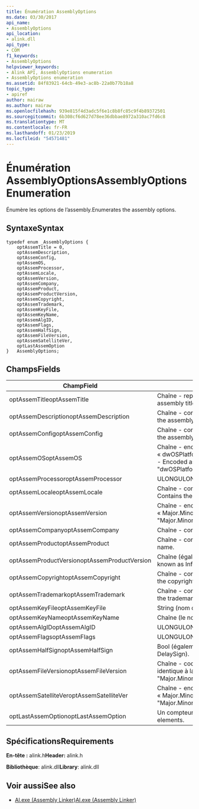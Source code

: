 ```yaml
---
title: Énumération AssemblyOptions
ms.date: 03/30/2017
api_name:
- AssemblyOptions
api_location:
- alink.dll
api_type:
- COM
f1_keywords:
- AssemblyOptions
helpviewer_keywords:
- Alink API, AssemblyOptions enumeration
- AssemblyOptions enumeration
ms.assetid: 84f83921-64cb-49e3-ac8b-22a0b77b18a8
topic_type:
- apiref
author: mairaw
ms.author: mairaw
ms.openlocfilehash: 939e815f4d3adc5f6e1c8b8fc85c9f4b89372501
ms.sourcegitcommit: 6b308cf6d627d78ee36dbbae8972a310ac7fd6c8
ms.translationtype: MT
ms.contentlocale: fr-FR
ms.lasthandoff: 01/23/2019
ms.locfileid: "54571481"
---
```

# <a name="assemblyoptions-enumeration"></a><span data-ttu-id="61e2e-102">Énumération AssemblyOptions</span><span class="sxs-lookup"><span data-stu-id="61e2e-102">AssemblyOptions Enumeration</span></span>
<span data-ttu-id="61e2e-103">Énumère les options de l’assembly.</span><span class="sxs-lookup"><span data-stu-id="61e2e-103">Enumerates the assembly options.</span></span>  
  
## <a name="syntax"></a><span data-ttu-id="61e2e-104">Syntaxe</span><span class="sxs-lookup"><span data-stu-id="61e2e-104">Syntax</span></span>  
  
```  
typedef enum _AssemblyOptions {  
    optAssemTitle = 0,  
    optAssemDescription,  
    optAssemConfig,  
    optAssemOS,  
    optAssemProcessor,  
    optAssemLocale,  
    optAssemVersion,  
    optAssemCompany,  
    optAssemProduct,  
    optAssemProductVersion,  
    optAssemCopyright,  
    optAssemTrademark,  
    optAssemKeyFile,  
    optAssemKeyName,  
    optAssemAlgID,  
    optAssemFlags,  
    optAssemHalfSign,  
    optAssemFileVersion,  
    optAssemSatelliteVer,  
    optLastAssemOption  
}   AssemblyOptions;  
```  
  
## <a name="fields"></a><span data-ttu-id="61e2e-105">Champs</span><span class="sxs-lookup"><span data-stu-id="61e2e-105">Fields</span></span>  
  
|<span data-ttu-id="61e2e-106">Champ</span><span class="sxs-lookup"><span data-stu-id="61e2e-106">Field</span></span>|<span data-ttu-id="61e2e-107">Description</span><span class="sxs-lookup"><span data-stu-id="61e2e-107">Description</span></span>|  
|-----------|-----------------|  
|<span data-ttu-id="61e2e-108">optAssemTitle</span><span class="sxs-lookup"><span data-stu-id="61e2e-108">optAssemTitle</span></span>|<span data-ttu-id="61e2e-109">Chaîne - représente le titre de l’assembly.</span><span class="sxs-lookup"><span data-stu-id="61e2e-109">String - Represents the assembly title.</span></span>|  
|<span data-ttu-id="61e2e-110">optAssemDescription</span><span class="sxs-lookup"><span data-stu-id="61e2e-110">optAssemDescription</span></span>|<span data-ttu-id="61e2e-111">Chaîne - contient la description de l’assembly.</span><span class="sxs-lookup"><span data-stu-id="61e2e-111">String - Contains the assembly description.</span></span>|  
|<span data-ttu-id="61e2e-112">optAssemConfig</span><span class="sxs-lookup"><span data-stu-id="61e2e-112">optAssemConfig</span></span>|<span data-ttu-id="61e2e-113">Chaîne - contient la configuration de l’assembly.</span><span class="sxs-lookup"><span data-stu-id="61e2e-113">String - Contains the assembly configuration.</span></span>|  
|<span data-ttu-id="61e2e-114">optAssemOS</span><span class="sxs-lookup"><span data-stu-id="61e2e-114">optAssemOS</span></span>|<span data-ttu-id="61e2e-115">Chaîne - encodée comme : « dwOSPlatformId.dwOSMajorVersion.dwOSMinorVersion ».</span><span class="sxs-lookup"><span data-stu-id="61e2e-115">String - Encoded as: "dwOSPlatformId.dwOSMajorVersion.dwOSMinorVersion".</span></span>|  
|<span data-ttu-id="61e2e-116">optAssemProcessor</span><span class="sxs-lookup"><span data-stu-id="61e2e-116">optAssemProcessor</span></span>|<span data-ttu-id="61e2e-117">ULONG</span><span class="sxs-lookup"><span data-stu-id="61e2e-117">ULONG</span></span>|  
|<span data-ttu-id="61e2e-118">optAssemLocale</span><span class="sxs-lookup"><span data-stu-id="61e2e-118">optAssemLocale</span></span>|<span data-ttu-id="61e2e-119">Chaîne - contient les paramètres régionaux d’assembly.</span><span class="sxs-lookup"><span data-stu-id="61e2e-119">String - Contains the assembly locale.</span></span>|  
|<span data-ttu-id="61e2e-120">optAssemVersion</span><span class="sxs-lookup"><span data-stu-id="61e2e-120">optAssemVersion</span></span>|<span data-ttu-id="61e2e-121">Chaîne - encodée sous la forme : « Major.Minor.Build.Revision ».</span><span class="sxs-lookup"><span data-stu-id="61e2e-121">String - Encoded as: "Major.Minor.Build.Revision".</span></span>|  
|<span data-ttu-id="61e2e-122">optAssemCompany</span><span class="sxs-lookup"><span data-stu-id="61e2e-122">optAssemCompany</span></span>|<span data-ttu-id="61e2e-123">Chaîne - contient la société.</span><span class="sxs-lookup"><span data-stu-id="61e2e-123">String - Contains the company.</span></span>|  
|<span data-ttu-id="61e2e-124">optAssemProduct</span><span class="sxs-lookup"><span data-stu-id="61e2e-124">optAssemProduct</span></span>|<span data-ttu-id="61e2e-125">Chaîne - contient le nom du produit.</span><span class="sxs-lookup"><span data-stu-id="61e2e-125">String - Contains the product name.</span></span>|  
|<span data-ttu-id="61e2e-126">optAssemProductVersion</span><span class="sxs-lookup"><span data-stu-id="61e2e-126">optAssemProductVersion</span></span>|<span data-ttu-id="61e2e-127">Chaîne (également appelé InformationalVersion).</span><span class="sxs-lookup"><span data-stu-id="61e2e-127">String (also known as InformationalVersion).</span></span>|  
|<span data-ttu-id="61e2e-128">optAssemCopyright</span><span class="sxs-lookup"><span data-stu-id="61e2e-128">optAssemCopyright</span></span>|<span data-ttu-id="61e2e-129">Chaîne - contient les informations de copyright.</span><span class="sxs-lookup"><span data-stu-id="61e2e-129">String - Contains the copyright information.</span></span>|  
|<span data-ttu-id="61e2e-130">optAssemTrademark</span><span class="sxs-lookup"><span data-stu-id="61e2e-130">optAssemTrademark</span></span>|<span data-ttu-id="61e2e-131">Chaîne - contient les informations de marque.</span><span class="sxs-lookup"><span data-stu-id="61e2e-131">String - Contains the trademark information.</span></span>|  
|<span data-ttu-id="61e2e-132">optAssemKeyFile</span><span class="sxs-lookup"><span data-stu-id="61e2e-132">optAssemKeyFile</span></span>|<span data-ttu-id="61e2e-133">String (nom de fichier).</span><span class="sxs-lookup"><span data-stu-id="61e2e-133">String (file name).</span></span>|  
|<span data-ttu-id="61e2e-134">optAssemKeyName</span><span class="sxs-lookup"><span data-stu-id="61e2e-134">optAssemKeyName</span></span>|<span data-ttu-id="61e2e-135">Chaîne (le nom de clé).</span><span class="sxs-lookup"><span data-stu-id="61e2e-135">String (The key name).</span></span>|  
|<span data-ttu-id="61e2e-136">optAssemAlgID</span><span class="sxs-lookup"><span data-stu-id="61e2e-136">optAssemAlgID</span></span>|<span data-ttu-id="61e2e-137">ULONG</span><span class="sxs-lookup"><span data-stu-id="61e2e-137">ULONG</span></span>|  
|<span data-ttu-id="61e2e-138">optAssemFlags</span><span class="sxs-lookup"><span data-stu-id="61e2e-138">optAssemFlags</span></span>|<span data-ttu-id="61e2e-139">ULONG</span><span class="sxs-lookup"><span data-stu-id="61e2e-139">ULONG</span></span>|  
|<span data-ttu-id="61e2e-140">optAssemHalfSign</span><span class="sxs-lookup"><span data-stu-id="61e2e-140">optAssemHalfSign</span></span>|<span data-ttu-id="61e2e-141">Bool (également appelé DelaySign).</span><span class="sxs-lookup"><span data-stu-id="61e2e-141">Bool (Also known as DelaySign).</span></span>|  
|<span data-ttu-id="61e2e-142">optAssemFileVersion</span><span class="sxs-lookup"><span data-stu-id="61e2e-142">optAssemFileVersion</span></span>|<span data-ttu-id="61e2e-143">Chaîne - codée comme « Major.Minor.Build.Revision » - identique à la version de produit.</span><span class="sxs-lookup"><span data-stu-id="61e2e-143">String - Encoded as "Major.Minor.Build.Revision"--same as ProductVersion.</span></span>|  
|<span data-ttu-id="61e2e-144">optAssemSatelliteVer</span><span class="sxs-lookup"><span data-stu-id="61e2e-144">optAssemSatelliteVer</span></span>|<span data-ttu-id="61e2e-145">Chaîne - encodée sous la forme « Major.Minor.Build.Revision ».</span><span class="sxs-lookup"><span data-stu-id="61e2e-145">String - Encoded as "Major.Minor.Build.Revision".</span></span>|  
|<span data-ttu-id="61e2e-146">optLastAssemOption</span><span class="sxs-lookup"><span data-stu-id="61e2e-146">optLastAssemOption</span></span>|<span data-ttu-id="61e2e-147">Un compteur du nombre d’éléments.</span><span class="sxs-lookup"><span data-stu-id="61e2e-147">A counter of the number of elements.</span></span>|  
  
## <a name="requirements"></a><span data-ttu-id="61e2e-148">Spécifications</span><span class="sxs-lookup"><span data-stu-id="61e2e-148">Requirements</span></span>  
 <span data-ttu-id="61e2e-149">**En-tête :** alink.h</span><span class="sxs-lookup"><span data-stu-id="61e2e-149">**Header:** alink.h</span></span>  
  
 <span data-ttu-id="61e2e-150">**Bibliothèque**: alink.dll</span><span class="sxs-lookup"><span data-stu-id="61e2e-150">**Library**: alink.dll</span></span>  
  
## <a name="see-also"></a><span data-ttu-id="61e2e-151">Voir aussi</span><span class="sxs-lookup"><span data-stu-id="61e2e-151">See also</span></span>
- [<span data-ttu-id="61e2e-152">Al.exe (Assembly Linker)</span><span class="sxs-lookup"><span data-stu-id="61e2e-152">Al.exe (Assembly Linker)</span></span>](../../../../docs/framework/tools/al-exe-assembly-linker.md)
